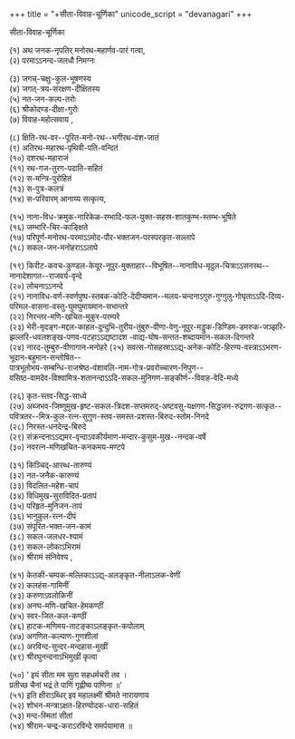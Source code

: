 +++
title = "+सीता-विवाह-चूर्णिका"
unicode_script = "devanagari"
+++

<div class="videoEmbed"  src="https://youtu.be/GuWW42Tlxto" caption=""></div>

सीता-विवाह-चूर्णिका

(१)    अथ जनक-नृपतिर् मनोरथ-महार्णव-पारं गत्वा,  
(२)    परमाऽऽनन्द-जलधौ निमग्नः  

(३)    जगच्-चक्षुः-कुल-भूषणस्य  
(४)    जगत्-त्रय-संरक्षण-दीक्षितस्य  
(५)    नत-जन-कल्प-तरोः  
(६)    श्रीकोदण्ड-दीक्षा-गुरोः  
(७)    विवाह-महोत्सवाय ,  

(८)    क्षिति-रथ-वर--पूरित-मनो-रथ--भगीरथ-वंश-जातं  
(९)    अतिरथ-महारथ-पृथिवी-पति-वन्दितं  
(१०)    दशरथ-महाराजं  
(११)    रथ-गज-तुरग-पदाति-सहितं  
(१२)    स-मन्त्रि-पुरोहितं  
(१३)    स-पुत्र-कलत्रं  
(१४)    स-परिवारम् आनाय्य सत्कृत्य,  

(१५)    नाना-विध-क्रमुक-नारिकेळ-रम्भादि-फल-युक्त-सहस्र-शातकुम्भ-स्तम्भ-भूषिते  
(१६)    जम्भारि-चिर-काङ्क्षिते  
(१७)    परिपूर्ण-मनोरथ-परमाऽऽमोद-पौर-भक्तजन-परस्परकृत-सल्लापे  
(१८)    सकल-जन-मनोहराऽऽलापे  

(१९)    किरीट-कवच-कुण्डल-केयूर-नूपुर-मुक्ताहार--विभूषित--नानाविध-मृदुल-चित्राऽऽसनस्थ--नानादेशागत--राजवर्य-वृन्दे  
(२०)    लोचनाऽऽनन्दे  
(२१)    नानाविध-वर्ण-स्वर्णपुष्प-स्तबक-कोटि-देदीप्यमान--मलय-चन्दनाऽगुरु-गुग्गुलु-गोघृताऽऽदि-दिव्य-परिमल-वासना-वस्तु-घुमघुमायमान-सभान्तरे  
(२२)    निरन्तर-मणि-खचित-मुकुर-परम्परे  
(२३)    भेरी-मृदङ्ग-मद्दल-काहल-दुन्दुभि-तुरीय-तुंबुरु-वीणा-वेणु-नूपुर-मड्डुक-डिण्डिम-डमरुक-जञ्झरि-झल्लरि-धवलशङ्ख-पणव-पटहाऽऽद्यष्टादश -वाद्य-घोष-सन्तत-शब्दायमान-सकल-दिगन्तरे  
(२४)    नारद-तुम्बुरु-वीणागान-मनोहरे
(२५)    सवत्स-गोसहस्राऽऽद्य्-अनेक-कोटि-हिरण्य-वस्त्राऽऽभरण-भूदान-बहुमान-सन्तोषित--  
पात्रभूतोभय-सम्बन्धि-राजश्रेष्ठ-वंशावलि-नाम-गोत्र-प्रवरोच्चारण-निपुण--  
वसिष्ठ-वामदेव-विश्वामित्र-शतानन्दाऽऽदि-सकल-मुनिगण-सङ्कीर्ण--विवाह-वेदि-मध्ये  

(२६)    कृत-स्तव-सिद्ध-साध्ये  
(२७)    अब्जभव-जिष्णुमुख-हृष्ट-सकल-त्रिदश-सप्तमरुद्-अष्टवसु-यक्षगण-सिद्धजन-रुद्रगण-सत्कृत--पवित्रतर--मित्र-कुल-रत्न-सुगुण-स्तव-समस्त-प्रशस्त-बिरुद-स्तोम-निनदे  
(२८)    निरस्त-धनदेन्द्र-बिरुदे  
(२९)    संक्रन्दनाऽऽद्यमर-वृन्दाऽवकीर्यमाण-मन्दार-कुसुम-मुख--नन्दक-वर्षे  
(३०)    नवरत्न-मणिखचित-कनकमय-मण्टपे  


(३१)    किञ्चिद्-आरब्ध-तारुण्यं  
(३२)    नत-जनैक-कारुण्यं  
(३३)    विदलित-महेश-चापं  
(३४)    विधिमुख-सुराविदित-प्रतापं  
(३५)    परिहृत-मुनिजन-तापं  
(३६)    भानुकुल-रत्न-दीपं  
(३७)    संपूरित-भक्त-जन-कामं  
(३८)    सकल-जलधर-श्यामं  
(३९)    सकल-लोकाऽभिरामं  
(४०)    श्रीरामं संनिवेश्य ,


(४१)    केतकी-चम्पक-मल्लिकाऽऽद्य्-अलङ्कृत-नीलाऽलक-वेणीं  
(४२)    कलहंस-गामिनीं  
(४३)    करुणाऽवलोकिनीं  
(४४)    अनघ-मणि-खचित-हेमकण्ठीं  
(४५)    स्वर-जित-कल-कण्ठीं  
(४६)    हाटक-मणिमय-ताटङ्काऽलङ्कृत-कपोलाम्  
(४७)    अगणित-कल्याण-गुणशीलां  
(४८)    अरविन्द-सुन्दर-मन्दहास-मुखीं  
(४९)    श्रीरघुनन्दनाऽभिमुखीं कृत्वा  


(५०)    ‘ इयं सीता मम सुता सहधर्मचरी तव ।  
प्रतीच्छ चैनां भद्रं ते पाणिं गृह्णीष्व पाणिना ॥’  
(५१)    इति क्षीराऽब्धिर् इव महालक्ष्मीं श्रीमते नारायणाय  
(५२)    शोभन-मन्त्राऽक्षत-हिरण्योदक-धारा-सहितं  
(५३)    मन्द-स्मितां सीतां  
(५४)    श्रीराम-चन्द्र-कराऽरविन्दे समर्पयामास ॥